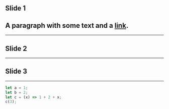 ## Slide 1

## A paragraph with some text and a [link](http://hakim.se).

---

## Slide 2

---

## Slide 3

---

```js [1-2|3|4]
let a = 1;
let b = 2;
let c = (x) => 1 + 2 + x;
c(3);
```
